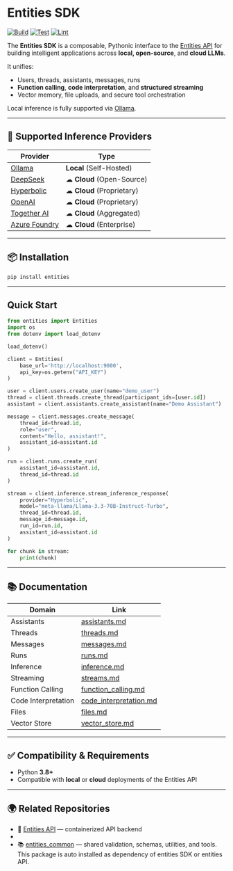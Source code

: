 #  Entities SDK

[![Build](https://github.com/frankie336/entitites_sdk/actions/workflows/build.yml/badge.svg)](https://github.com/frankie336/entitites_sdk/actions/workflows/build.yml)
[![Test](https://github.com/frankie336/entitites_sdk/actions/workflows/test.yml/badge.svg)](https://github.com/frankie336/entitites_sdk/actions/workflows/test.yml)
[![Lint](https://github.com/frankie336/entitites_sdk/actions/workflows/lint.yml/badge.svg)](https://github.com/frankie336/entitites_sdk/actions/workflows/lint.yml)

The **Entities SDK** is a composable, Pythonic interface to the [Entities API](https://github.com/frankie336/entities_api) for building intelligent applications across **local, open-source**, and **cloud LLMs**.

It unifies:

- Users, threads, assistants, messages, runs
- **Function calling**, **code interpretation**, and **structured streaming**
- Vector memory, file uploads, and secure tool orchestration

Local inference is fully supported via [Ollama](https://github.com/ollama).

---

## 🔌 Supported Inference Providers

| Provider                                         | Type                     |
|--------------------------------------------------|--------------------------|
| [Ollama](https://github.com/ollama)              |  **Local** (Self-Hosted) |
| [DeepSeek](https://platform.deepseek.com/)       | ☁ **Cloud** (Open-Source) |
| [Hyperbolic](https://hyperbolic.xyz/)            | ☁ **Cloud** (Proprietary) |
| [OpenAI](https://platform.openai.com/)           | ☁ **Cloud** (Proprietary) |
| [Together AI](https://www.together.ai/)          | ☁ **Cloud** (Aggregated) |
| [Azure Foundry](https://azure.microsoft.com)     | ☁ **Cloud** (Enterprise) |

---

## 📦 Installation

```bash
pip install entities

```

---

##  Quick Start

```python
from entities import Entities
import os
from dotenv import load_dotenv

load_dotenv()

client = Entities(
    base_url='http://localhost:9000',
    api_key=os.getenv("API_KEY")
)

user = client.users.create_user(name="demo_user")
thread = client.threads.create_thread(participant_ids=[user.id])
assistant = client.assistants.create_assistant(name="Demo Assistant")

message = client.messages.create_message(
    thread_id=thread.id,
    role="user",
    content="Hello, assistant!",
    assistant_id=assistant.id
)

run = client.runs.create_run(
    assistant_id=assistant.id,
    thread_id=thread.id
)

stream = client.inference.stream_inference_response(
    provider="Hyperbolic",
    model="meta-llama/Llama-3.3-70B-Instruct-Turbo",
    thread_id=thread.id,
    message_id=message.id,
    run_id=run.id,
    assistant_id=assistant.id
)

for chunk in stream:
    print(chunk)
```

---

## 📚 Documentation

| Domain             | Link                                                                 |
|--------------------|----------------------------------------------------------------------|
| Assistants         | [assistants.md](/docs/assistants.md)                                 |
| Threads            | [threads.md](/docs/threads.md)                                       |
| Messages           | [messages.md](/docs/messages.md)                                     |
| Runs               | [runs.md](/docs/runs.md)                                             |
| Inference          | [inference.md](/docs/inference.md)                                   |
| Streaming          | [streams.md](/docs/streams.md)                                       |
| Function Calling   | [function_calling.md](/docs/function_calling.md)                     |
| Code Interpretation| [code_interpretation.md](/docs/code_interpretation.md)               |
| Files              | [files.md](/docs/files.md)                                           |
| Vector Store       | [vector_store.md](/docs/vector_store.md)                             |

---

## ✅ Compatibility & Requirements

- Python **3.8+**
- Compatible with **local** or **cloud** deployments of the Entities API

---

## 🌍 Related Repositories

- 🔌 [Entities API](https://github.com/frankie336/entities_api) — containerized API backend
- 
- 📚 [entities_common](https://github.com/frankie336/entities_common) — shared validation, schemas, utilities, and tools.
      This package is auto installed as dependency of entities SDK or entities API.
